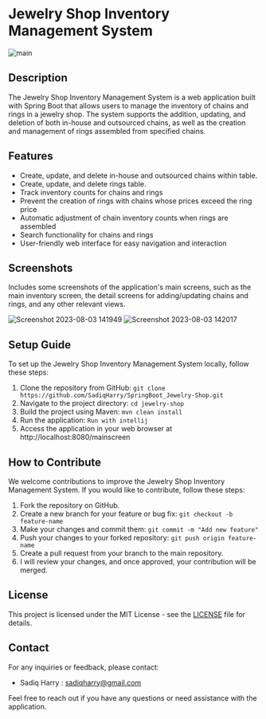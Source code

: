 # Jewelry Shop Inventory Management System

![main](https://github.com/SadiqHarry/SpringBoot_Jewerly_Shop/assets/116308353/4bc40c1c-d5ab-4901-9851-4387b094d73d)

## Description

The Jewelry Shop Inventory Management System is a web application built with Spring Boot that allows users to manage the inventory of chains and rings in a jewelry shop. The system supports the addition, updating, and deletion of both in-house and outsourced chains, as well as the creation and management of rings assembled from specified chains.

## Features

- Create, update, and delete in-house and outsourced chains within table.
- Create, update, and delete rings table.
- Track inventory counts for chains and rings
- Prevent the creation of rings with chains whose prices exceed the ring price
- Automatic adjustment of chain inventory counts when rings are assembled
- Search functionality for chains and rings
- User-friendly web interface for easy navigation and interaction

## Screenshots

Includes some screenshots of the application's main screens, such as the main inventory screen, the detail screens for adding/updating chains and rings, and any other relevant views.

![Screenshot 2023-08-03 141949](https://github.com/SadiqHarry/SpringBoot_Jewerly_Shop/assets/116308353/f2e77a26-a147-4f1a-a993-1b26362f8018)
![Screenshot 2023-08-03 142017](https://github.com/SadiqHarry/SpringBoot_Jewerly_Shop/assets/116308353/2357d190-bf1f-45c9-bd3c-aaa2b4c64353)



## Setup Guide

To set up the Jewelry Shop Inventory Management System locally, follow these steps:

1. Clone the repository from GitHub: `git clone https://github.com/SadiqHarry/SpringBoot_Jewelry-Shop.git`
2. Navigate to the project directory: `cd jewelry-shop`
3. Build the project using Maven: `mvn clean install`
4. Run the application: `Run with intellij`
5. Access the application in your web browser at http://localhost:8080/mainscreen

## How to Contribute

We welcome contributions to improve the Jewelry Shop Inventory Management System. If you would like to contribute, follow these steps:

1. Fork the repository on GitHub.
2. Create a new branch for your feature or bug fix: `git checkout -b feature-name`
3. Make your changes and commit them: `git commit -m "Add new feature"`
4. Push your changes to your forked repository: `git push origin feature-name`
5. Create a pull request from your branch to the main repository.
6. I will review your changes, and once approved, your contribution will be merged.

## License

This project is licensed under the MIT License - see the [LICENSE](LICENSE) file for details.

## Contact

For any inquiries or feedback, please contact:

- Sadiq Harry : sadiqharry@gmail.com

Feel free to reach out if you have any questions or need assistance with the application.
